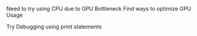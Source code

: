 Need to try using CPU due to GPU Bottleneck
Find ways to optimize GPU Usage

Try Debugging using print statements
